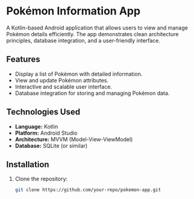 # Pokémon Information App

A Kotlin-based Android application that allows users to view and manage Pokémon details efficiently. The app demonstrates clean architecture principles, database integration, and a user-friendly interface.

## Features

- Display a list of Pokémon with detailed information.
- View and update Pokémon attributes.
- Interactive and scalable user interface.
- Database integration for storing and managing Pokémon data.

## Technologies Used

- **Language:** Kotlin
- **Platform:** Android Studio
- **Architecture:** MVVM (Model-View-ViewModel)
- **Database:** SQLite (or similar)

## Installation

1. Clone the repository:
   ```bash
   git clone https://github.com/your-repo/pokemon-app.git

